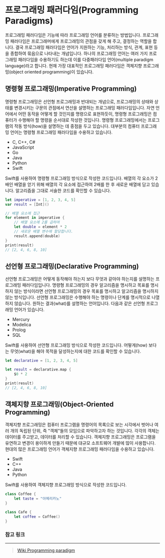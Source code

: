 # 프로그래밍 패러다임(Programming Paradigms)

프로그래밍 패러다임은 기능에 따라 프로그래밍 언어를 분류하는 방법입니다. 프로그래밍 패러다임은 프로그래머에게 프로그래밍의 관점을 갖게 해 주고, 결정하는 역할을 합니다. 결국 프로그래밍 패러다임은 언어가 지원하는 기능, 처리하는 방식, 관계, 표현 등을 종합하여 묶음으로 나타내는 개념입니다. 하나의 프로그래밍 언어는 여러 가지 프로그래밍 패러다임을 수용하기도 하는데 이를 다중패러다임 언어(multiple paradigm language)라고 합니다. 현재 가장 대표적인 프로그래밍 패러다임은 객체지향 프로그래밍(object oriented programming)이 있습니다.

## 명령형 프로그래밍(Imperative Programming)

명령형 프로그래밍은 선언형 프로그래밍과 반대되는 개념으로, 프로그래밍의 상태와 상태를 변경시키는 구문의 관점에서 연산을 설명하는 프로그래밍 패러다임입니다. 자연 언어에서 어떤 동작을 어떻게 할 것인지를 명령으로 표현하듯이, 명령형 프로그래밍은 컴퓨터가 수행해야 할 명령을 순서대로 작성한 것입니다. 명령형 프로그래밍에서는 프로그램의 작동 방식(how)을 설명하는 데 중점을 두고 있습니다. 대부분의 컴퓨터 프로그래밍 언어는 명령형 프로그래밍 패러다임을 수용하고 있습니다.

- C, C++, C#
- JavaScript
- Go
- Java
- Python
- Swift

Swift를 사용하여 명령형 프로그래밍 방식으로 작성한 코드입니다. 배열의 각 요소가 2배인 배열을 얻기 위해 배열의 각 요소에 접근하여 2배를 한 후 새로운 배열에 담고 있습니다. 알고리즘을 그대로 서술한 코드를 확인할 수 있습니다.

```swift
let imperative = [1, 2, 3, 4, 5]
var result = [Int]()

// 배열 요소에 접근
for element in imperative {
    // 배열 요소에 2를 곱하여
    let double = element * 2
    // 새로운 배열 변수에 할당합니다.
    result.append(double)
}
print(result)
// [2, 4, 6, 8, 10]
```

## 선언형 프로그래밍(Declarative Programming)

선언형 프로그래밍은 어떻게 동작해야 하는지 보다 무엇과 같아야 하는지를 설명하는 프로그래밍 패러다임입니다. 명령형 프로그래밍의 경우 알고리즘을 명시하고 목표를 명시하지 않는 방식이라면 선언형 프로그래밍의 경우 목표를 명시하고 알고리즘을 명시하지 않는 방식입니다. 선언형 프로그래밍은 수행해야 하는 명령이나 단계를 명시적으로 나열하지 않습니다. 원하는 결과(what)를 설명하는 언어입니다. 다음과 같은 선언형 프로그래밍 언어가 있습니다.

- Mercury
- Modelica
- Prolog
- SQL

Swift를 사용하여 선언형 프로그래밍 방식으로 작성한 코드입니다. 어떻게(how) 보다는 무엇(what)을 해야 목적을 달성하는지에 대한 코드를 확인할 수 있습니다.

```swift
let declarative = [1, 2, 3, 4, 5]

let result = declarative.map {
    $0 * 2
}
print(result)
// [2, 4, 6, 8, 10]
```

## 객체지향 프로그래밍(Object-Oriented Programming)

객체지향 프로그래밍은 컴퓨터 프로그램을 명령어의 목록으로 보는 시각에서 벗어나 여러 개의 독립된 단위, 즉 "객체"들의 모임으로 파악하고자 하는 것입니다. 각각의 객체는 데이터를 주고받고, 데이터를 처리할 수 있습니다. 객체지향 프로그래밍은 프로그램을 유연하고 변경이 용이하게 만들기 때문에 대규모 소프트웨어 개발에 많이 사용합니다. 현대의 많은 프로그래밍 언어가 객체지향 프로그래밍 패러다임을 수용하고 있습니다.

- Swift
- C++
- Java
- Python

Swift를 사용하여 객체지향 프로그래밍 방식으로 작성한 코드입니다.

```swift
class Coffee {
    let taste = "아메리카노"
}

class Cafe {
    let coffee = Coffee()
}
```



### 참고 링크

---

> [Wiki Programming paradigm](https://en.wikipedia.org/wiki/Programming_paradigm)
